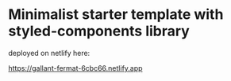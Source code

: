 # Minimalist starter template with styled-components library

deployed on netlify here:

https://gallant-fermat-6cbc66.netlify.app

